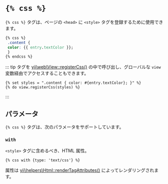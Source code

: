 # `{% css %}`

`{% css %}` タグは、ページの `<head>` に `<style>` タグを登録するために使用できます。

```css
{% css %}
 .content {
 color: {{ entry.textColor }};
 }
{% endcss %}
```

::: tip
タグを [yii\web\View::registerCss()](http://www.yiiframework.com/doc-2.0/yii-web-view.html#registerCss()-detail) の中で呼び出し、グローバルな `view` 変数経由でアクセスすることもできます。

```twig
{% set styles = ".content { color: #{entry.textColor}; }" %}
{% do view.registerCss(styles) %}
```

:::

## パラメータ

`{% css %}` タグは、次のパラメータをサポートしています。

### `with`

`<style>` タグに含めるべき、HTML 属性。

```twig
{% css with {type: 'text/css'} %}
```

属性は [yii\helpers\Html::renderTagAttributes()](http://www.yiiframework.com/doc-2.0/yii-helpers-basehtml.html#renderTagAttributes()-detail) によってレンダリングされます。

